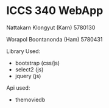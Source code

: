# ICCS 340 WebApp

Nattakarn Klongyut (Karn) 5780130

Worapol Boontanonda (Ham) 5780431

Library Used:
  * bootstrap (css/js)
  * select2 (js)
  * jquery (js)

Api used:
  * themoviedb
